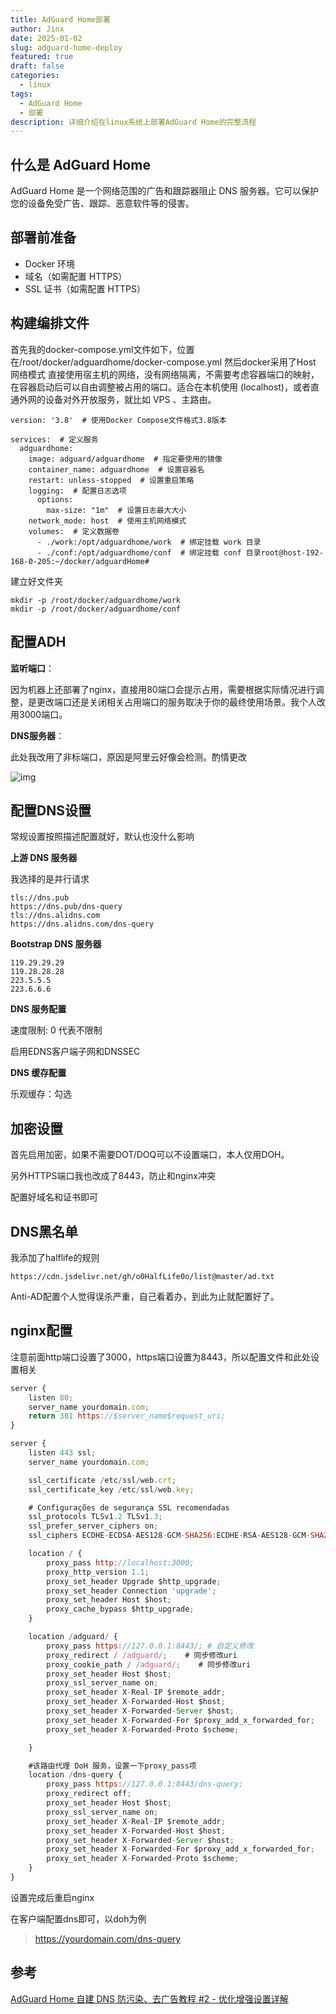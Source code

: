 ```yaml
---
title: AdGuard Home部署
author: Jinx
date: 2025-01-02
slug: adguard-home-deploy
featured: true
draft: false
categories:
  - linux
tags:
  - AdGuard Home
  - 部署
description: 详细介绍在linux系统上部署AdGuard Home的完整流程
---
```


<!-- more -->

## 什么是 AdGuard Home

AdGuard Home 是一个网络范围的广告和跟踪器阻止 DNS 服务器。它可以保护您的设备免受广告、跟踪、恶意软件等的侵害。

## 部署前准备

- Docker 环境
- 域名（如需配置 HTTPS）
- SSL 证书（如需配置 HTTPS）

## 构建编排文件

首先我的docker-compose.yml文件如下，位置在/root/docker/adguardhome/docker-compose.yml
然后docker采用了Host 网络模式
直接使用宿主机的网络，没有网络隔离，不需要考虑容器端口的映射，在容器启动后可以自由调整被占用的端口。适合在本机使用 (lo­cal­host)，或者直通外网的设备对外开放服务，就比如 VPS 、主路由。

```shell
version: '3.8'  # 使用Docker Compose文件格式3.8版本

services:  # 定义服务
  adguardhome:
    image: adguard/adguardhome  # 指定要使用的镜像
    container_name: adguardhome  # 设置容器名
    restart: unless-stopped  # 设置重启策略
    logging:  # 配置日志选项
      options:
        max-size: "1m"  # 设置日志最大大小
    network_mode: host  # 使用主机网络模式
    volumes:  # 定义数据卷
      - ./work:/opt/adguardhome/work  # 绑定挂载 work 目录
      - ./conf:/opt/adguardhome/conf  # 绑定挂载 conf 目录root@host-192-168-0-205:~/docker/adguardHome#
```

建立好文件夹

```shell
mkdir -p /root/docker/adguardhome/work
mkdir -p /root/docker/adguardhome/conf
```

## 配置ADH

**监听端口**：

因为机器上还部署了nginx，直接用80端口会提示占用，需要根据实际情况进行调整，是更改端口还是关闭相关占用端口的服务取决于你的最终使用场景。我个人改用3000端口。

**DNS服务器**：

此处我改用了非标端口，原因是阿里云好像会检测。酌情更改

![img](https://oss.mytest.cc/2025/01/47839c048e028a07000eaf768a57ee54.png)

## 配置DNS设置

常规设置按照描述配置就好，默认也没什么影响

**上游 DNS 服务器**

我选择的是并行请求

```
tls://dns.pub
https://dns.pub/dns-query
tls://dns.alidns.com
https://dns.alidns.com/dns-query
```

**Bootstrap DNS 服务器**

```
119.29.29.29
119.28.28.28
223.5.5.5
223.6.6.6
```

**DNS 服务配置**

速度限制: 0 代表不限制

启用EDNS客户端子网和DNSSEC

**DNS 缓存配置**

乐观缓存：勾选

## 加密设置

首先启用加密，如果不需要DOT/DOQ可以不设置端口，本人仅用DOH。

另外HTTPS端口我也改成了8443，防止和nginx冲突

配置好域名和证书即可

## DNS黑名单

我添加了halflife的规则

```
https://cdn.jsdelivr.net/gh/o0HalfLife0o/list@master/ad.txt
```

Anti-AD配置个人觉得误杀严重，自己看着办，到此为止就配置好了。

## nginx配置

注意前面http端口设置了3000，https端口设置为8443，所以配置文件和此处设置相关

```js
server {
    listen 80;
    server_name yourdomain.com;
    return 301 https://$server_name$request_uri;
}

server {
    listen 443 ssl;
    server_name yourdomain.com;

    ssl_certificate /etc/ssl/web.crt;
    ssl_certificate_key /etc/ssl/web.key;

    # Configurações de segurança SSL recomendadas
    ssl_protocols TLSv1.2 TLSv1.3;
    ssl_prefer_server_ciphers on;
    ssl_ciphers ECDHE-ECDSA-AES128-GCM-SHA256:ECDHE-RSA-AES128-GCM-SHA256:ECDHE-ECDSA-AES256-GCM-SHA384:ECDHE-RSA-AES256-GCM-SHA384:ECDHE-ECDSA-CHACHA20-POLY1305:ECDHE-RSA-CHACHA20-POLY1305:DHE-RSA-AES128-GCM-SHA256:DHE-RSA-AES256-GCM-SHA384;

    location / {
        proxy_pass http://localhost:3000;
        proxy_http_version 1.1;
        proxy_set_header Upgrade $http_upgrade;
        proxy_set_header Connection 'upgrade';
        proxy_set_header Host $host;
        proxy_cache_bypass $http_upgrade;
    }

    location /adguard/ {
        proxy_pass https://127.0.0.1:8443/; # 自定义修改
        proxy_redirect / /adguard/;    # 同步修改uri
        proxy_cookie_path / /adguard/;    # 同步修改uri
        proxy_set_header Host $host;
        proxy_ssl_server_name on;
        proxy_set_header X-Real-IP $remote_addr;
        proxy_set_header X-Forwarded-Host $host;
        proxy_set_header X-Forwarded-Server $host;
        proxy_set_header X-Forwarded-For $proxy_add_x_forwarded_for;
        proxy_set_header X-Forwarded-Proto $scheme;

    }

    #该路由代理 DoH 服务，设置一下proxy_pass项
    location /dns-query {
        proxy_pass https://127.0.0.1:8443/dns-query;
        proxy_redirect off;
        proxy_set_header Host $host;
        proxy_ssl_server_name on;
        proxy_set_header X-Real-IP $remote_addr;
        proxy_set_header X-Forwarded-Host $host;
        proxy_set_header X-Forwarded-Server $host;
        proxy_set_header X-Forwarded-For $proxy_add_x_forwarded_for;
        proxy_set_header X-Forwarded-Proto $scheme;
    }
}
```

设置完成后重启nginx

在客户端配置dns即可，以doh为例

> https://yourdomain.com/dns-query

## 参考

[AdGuard Home 自建 DNS 防污染、去广告教程 #2 - 优化增强设置详解](https://p3terx.com/archives/use-adguard-home-to-build-dns-to-prevent-pollution-and-remove-ads-2.html)
